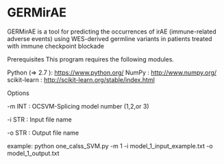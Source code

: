 # GERMirAE

GERMirAE is a tool for predicting the occurrences of irAE (immune-related adverse events) using WES-derived germline variants in patients treated with immune checkpoint blockade

Prerequisites
This program requires the following modules.

Python (=> 2.7 ): https://www.python.org/
NumPy : http://www.numpy.org/
scikit-learn : http://scikit-learn.org/stable/index.html

Options

-m INT : OCSVM-Splicing model number (1,2,or 3)

-i STR : Input file name

-o STR : Output file name

example:  python one_calss_SVM.py -m 1 -i model_1_input_example.txt -o model_1_output.txt

